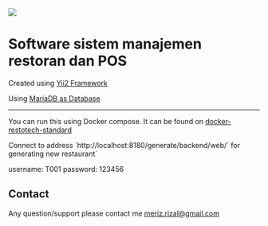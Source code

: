 <img src="restotech-logo.png">

<p><b><h1>Software sistem manajemen restoran dan POS</h1></b></p>

<p>Created using <a href="https://www.yiiframework.com/">Yii2 Framework</a></p>
<p>Using <a href="https://mariadb.org/">MariaDB as Database</a></p>

--------------------------------------------------------
<p>
You can run this using Docker compose.
It can be found on <a href="https://github.com/merizrizal/docker-restotech-standard">docker-restotech-standard</a>
</p>

<p>
Connect to address `http://localhost:8180/generate/backend/web/` for generating new restaurant`
</p>

<p>
username: T001
password: 123456
</p>

## Contact
Any question/support please contact me meriz.rizal@gmail.com
